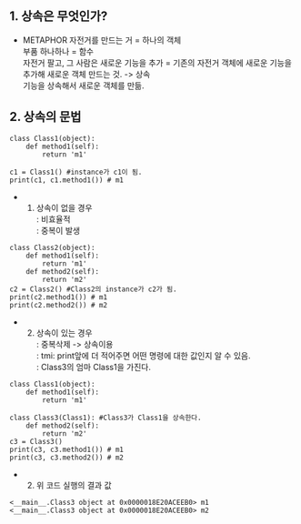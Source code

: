 ## 1. 상속은 무엇인가?
+ METAPHOR
자전거를 만드는 거 = 하나의 객체 <br>
부품 하나하나 = 함수 <br>
자전거 팔고, 그 사람은 새로운 기능을 추가 = 기존의 자전거 객체에 새로운 기능을 추가해 새로운 객체 만드는 것. -> 상속 <br>
기능을 상속해서 새로운 객체를 만듦. <br>
## 2. 상속의 문법
```
class Class1(object):
    def method1(self):
        return 'm1'

c1 = Class1() #instance가 c1이 됨.
print(c1, c1.method1()) # m1
```
+ 1) 상속이 없을 경우 <br>
: 비효율적 <br>
: 중복이 발생  <br>
```
class Class2(object):
    def method1(self):
        return 'm1'
    def method2(self):
        return 'm2'
c2 = Class2() #Class2의 instance가 c2가 됨.
print(c2.method1()) # m1
print(c2.method2()) # m2
```
+ 2) 상속이 있는 경우 <br>
: 중복삭제 -> 상속이용  <br>
: tmi: print앞에 더 적어주면 어떤 명령에 대한 값인지 알 수 있음. <br>
: Class3의 엄마 Class1을 가진다. <br>
``` 
class Class1(object):
    def method1(self):
        return 'm1'
        
class Class3(Class1): #Class3가 Class1을 상속한다.
    def method2(self):
        return 'm2'
c3 = Class3()
print(c3, c3.method1()) # m1
print(c3, c3.method2()) # m2
```
+ 2) 위 코드 실행의 결과 값
```
<__main__.Class3 object at 0x0000018E20ACEEB0> m1
<__main__.Class3 object at 0x0000018E20ACEEB0> m2
```
